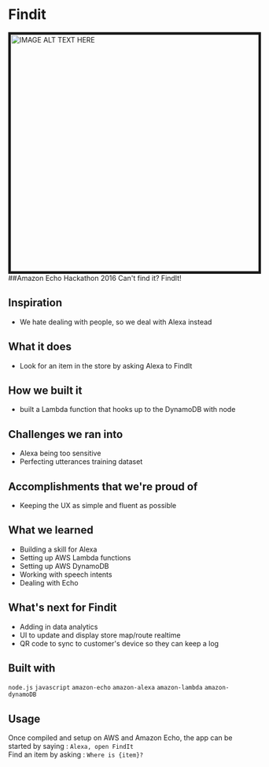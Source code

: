 # Findit
<a href="https://www.youtube.com/watch?v=Ol8lHoxVIQY&feature=youtu.be" target="_blank"><img src="http://img.youtube.com/vi/Ol8lHoxVIQY/0.jpg" 
alt="IMAGE ALT TEXT HERE" width="640" height="480" border="5" /></a>
##Amazon Echo Hackathon 2016
Can't find it? FindIt!

## Inspiration
 - We hate dealing with people, so we deal with Alexa instead

## What it does
 - Look for an item in the store by asking Alexa to FindIt

## How we built it
 - built a Lambda function that hooks up to the DynamoDB with node

## Challenges we ran into
 - Alexa being too sensitive
 - Perfecting utterances training dataset

## Accomplishments that we're proud of
 - Keeping the UX as simple and fluent as possible

## What we learned
 - Building a skill for Alexa
 - Setting up AWS Lambda functions
 - Setting up AWS DynamoDB
 - Working with speech intents
 - Dealing with Echo

## What's next for Findit
 - Adding in data analytics
 - UI to update and display store map/route realtime
 - QR code to sync to customer's device so they can keep a log

## Built with
`node.js` `javascript` `amazon-echo` `amazon-alexa` `amazon-lambda` `amazon-dynamoDB`

## Usage
Once compiled and setup on AWS and Amazon Echo, the app can be started by saying : `Alexa, open FindIt` <br>
Find an item by asking : `Where is {item}?`
